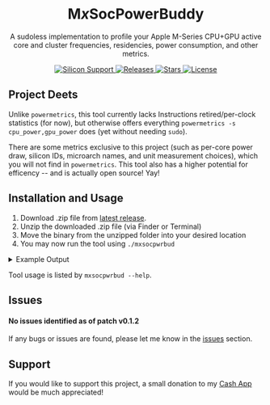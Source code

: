 <h1 align="center" style="">M<i>x</i>SocPowerBuddy</h1>
<p align="center">
A sudoless implementation to profile your Apple M-Series CPU+GPU active core and cluster frequencies, residencies, power consumption, and other metrics.
</p>
<p align="center">
<a href="">
       <img alt="Silicon Support" src="https://img.shields.io/badge/SoC_Support-All_M1_Series_Offical-orange.svg"/>
    </a>
    <a href="https://github.com/BitesPotatoBacks/MxSocPowerBuddy/releases">
        <img alt="Releases" src="https://img.shields.io/github/release/BitesPotatoBacks/MxSocPowerBuddy.svg"/>
    </a>
    <a href="https://github.com/BitesPotatoBacks/MxSocPowerBuddy/stargazers">
        <img alt="Stars" src="https://img.shields.io/github/stars/BitesPotatoBacks/MxSocPowerBuddy.svg"/>
    </a>
    <a href="https://github.com/BitesPotatoBacks/MxSocPowerBuddy/blob/main/LICENSE">
        <img alt="License" src="https://img.shields.io/github/license/BitesPotatoBacks/MxSocPowerBuddy.svg"/>
    </a>
</p>

## Project Deets
Unlike `powermetrics`, this tool currently lacks Instructions retired/per-clock statistics (for now), but otherwise offers everything `powermetrics -s cpu_power,gpu_power` does (yet without needing `sudo`).

There are some metrics exclusive to this project (such as per-core power draw, silicon IDs, microarch names, and unit measurement choices), which you will not find in `powermetrics`. This tool also has a higher potential for efficency -- and is actually open source! Yay!


## Installation and Usage

1. Download .zip file from [latest release](https://github.com/BitesPotatoBacks/MxSocPowerBuddy/releases).
2. Unzip the downloaded .zip file (via Finder or Terminal)
3. Move the binary from the unzipped folder into your desired location 
4. You may now run the tool using `./mxsocpwrbud`

<details>

<summary>Example Output</summary>

The following is a single metric sample taken by executing `mxsocpwrbud -a` on an Macmini9,1 while running an GeekBench Benchmark:

```
Apple M1 T8103 (Sample 1):

	4-Core Icestorm ECPU:

		Power Consumption: 63.16 mW
		Active Frequency:  1237.05 MHz
		Active Residency:  39.85%
		P-State Distribution: (972 MHz: 64.18%  1332 MHz: 12.07%  1704 MHz: 10.50%  2064 MHz: 13.26%) 

		Core 0:
			Power Consumption: 8.42 mW
			Active Frequency:  1134.73 MHz
			Active Residency:  12.04%
		Core 1:
			Power Consumption: 8.42 mW
			Active Frequency:  1109.80 MHz
			Active Residency:  14.61%
		Core 2:
			Power Consumption: 14.74 mW
			Active Frequency:  1192.51 MHz
			Active Residency:  16.16%
		Core 3:
			Power Consumption: 16.84 mW
			Active Frequency:  1467.09 MHz
			Active Residency:  10.30%

	4-Core Firestorm PCPU:

		Power Consumption: 1164.21 mW
		Active Frequency:  2698.44 MHz
		Active Residency:  39.47%
		P-State Distribution: (600 MHz: 0.06%  828 MHz: 2.05%  1056 MHz: 4.15%  1284 MHz: 4.26%  1500 MHz: 4.14%  1728 MHz: 4.16%  1956 MHz: 4.17%  2184 MHz: 4.13%  2388 MHz: 3.62%  2592 MHz: 2.07%  2772 MHz: 2.09%  2988 MHz: 2.06%  3096 MHz: 2.07%  3204 MHz: 60.95%) 

		Core 4:
			Power Consumption: 1096.84 mW
			Active Frequency:  2699.33 MHz
			Active Residency:  39.46%
		Core 5:
			Power Consumption: 2.11 mW
			Active Frequency:  3065.56 MHz
			Active Residency:  0.09%
		Core 6:
			Power Consumption: 0.00 mW
			Active Frequency:  3204.00 MHz
			Active Residency:  0.00%
		Core 7:
			Power Consumption: 0.00 mW
			Active Frequency:  600.00 MHz
			Active Residency:  0.01%

	8-Core Integrated Graphics:

		Power Consumption: 2.11 mW
		Active Frequency:  708.43 MHz
		Active Residency:  1.81%
		P-State Distribution: (396 MHz: 3.57%  720 MHz: 96.43%) 

```

</details>

Tool usage is listed by `mxsocpwrbud --help`.

## Issues
#### No issues identified as of patch v0.1.2

If any bugs or issues are found, please let me know in the [issues](https://github.com/BitesPotatoBacks/MxSocPowerBuddy/issues) section.

## Support
If you would like to support this project, a small donation to my [Cash App](https://cash.app/$bitespotatobacks) would be much appreciated!
